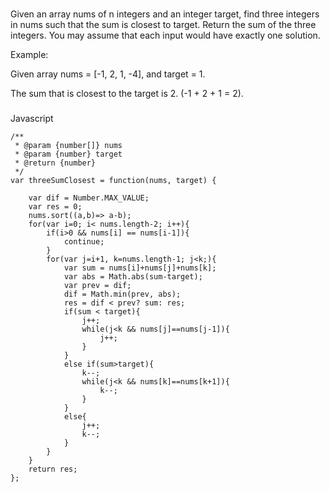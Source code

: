 ###


Given an array nums of n integers and an integer target, find three integers in nums such that the sum is closest to target. Return the sum of the three integers. You may assume that each input would have exactly one solution.

Example:

Given array nums = [-1, 2, 1, -4], and target = 1.

The sum that is closest to the target is 2. (-1 + 2 + 1 = 2).
###
Javascript

```
/**
 * @param {number[]} nums
 * @param {number} target
 * @return {number}
 */
var threeSumClosest = function(nums, target) {
    
    var dif = Number.MAX_VALUE;
    var res = 0;
    nums.sort((a,b)=> a-b);
    for(var i=0; i< nums.length-2; i++){
        if(i>0 && nums[i] == nums[i-1]){
            continue;
        }
        for(var j=i+1, k=nums.length-1; j<k;){
            var sum = nums[i]+nums[j]+nums[k];
            var abs = Math.abs(sum-target);
            var prev = dif;
            dif = Math.min(prev, abs);
            res = dif < prev? sum: res;
            if(sum < target){
                j++;
                while(j<k && nums[j]==nums[j-1]){
                    j++;
                }
            }
            else if(sum>target){
                k--;
                while(j<k && nums[k]==nums[k+1]){
                    k--;
                }
            }
            else{
                j++;
                k--;         
            }
        }
    }
    return res;
};
```